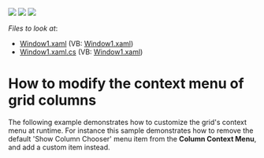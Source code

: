 <!-- default badges list -->
![](https://img.shields.io/endpoint?url=https://codecentral.devexpress.com/api/v1/VersionRange/128651988/11.1.4%2B)
[![](https://img.shields.io/badge/Open_in_DevExpress_Support_Center-FF7200?style=flat-square&logo=DevExpress&logoColor=white)](https://supportcenter.devexpress.com/ticket/details/E1837)
[![](https://img.shields.io/badge/📖_How_to_use_DevExpress_Examples-e9f6fc?style=flat-square)](https://docs.devexpress.com/GeneralInformation/403183)
<!-- default badges end -->
<!-- default file list -->
*Files to look at*:

* [Window1.xaml](./CS/Window1.xaml) (VB: [Window1.xaml](./VB/Window1.xaml))
* [Window1.xaml.cs](./CS/Window1.xaml.cs) (VB: [Window1.xaml](./VB/Window1.xaml))
<!-- default file list end -->
# How to modify the context menu of grid columns


<p>The following example demonstrates how to customize the grid's context menu at runtime. For instance this sample demonstrates how to remove the default 'Show Column Chooser' menu item from the <strong>Column Context Menu</strong>, and add a custom item instead.</p>

<br/>


